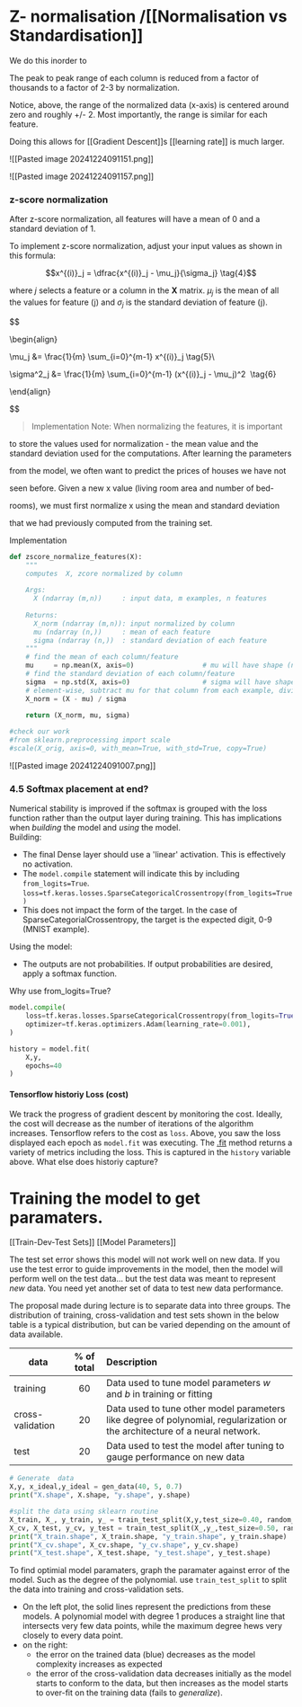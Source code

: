 # Z- normalisation /[[Normalisation vs Standardisation]]

 We do this inorder to 
 
The peak to peak range of each column is reduced from a factor of thousands to a factor of 2-3 by normalization.

Notice, above, the range of the normalized data (x-axis) is centered around zero and roughly +/- 2. Most importantly, the range is similar for each feature.

Doing this allows for [[Gradient Descent]]s [[learning rate]] is much larger.

![[Pasted image 20241224091151.png]]

![[Pasted image 20241224091157.png]]

  
  ### z-score normalization

After z-score normalization, all features will have a mean of 0 and a standard deviation of 1.

  

To implement z-score normalization, adjust your input values as shown in this formula:

$$x^{(i)}_j = \dfrac{x^{(i)}_j - \mu_j}{\sigma_j} \tag{4}$$

where $j$ selects a feature or a column in the $\mathbf{X}$ matrix. $µ_j$ is the mean of all the values for feature (j) and $\sigma_j$ is the standard deviation of feature (j).

$$

\begin{align}

\mu_j &= \frac{1}{m} \sum_{i=0}^{m-1} x^{(i)}_j \tag{5}\\

\sigma^2_j &= \frac{1}{m} \sum_{i=0}^{m-1} (x^{(i)}_j - \mu_j)^2  \tag{6}

\end{align}

$$

  

>Implementation Note: When normalizing the features, it is important

to store the values used for normalization - the mean value and the standard deviation used for the computations. After learning the parameters

from the model, we often want to predict the prices of houses we have not

seen before. Given a new x value (living room area and number of bed-

rooms), we must first normalize x using the mean and standard deviation

that we had previously computed from the training set.

  

Implementation

```python
def zscore_normalize_features(X):
    """
    computes  X, zcore normalized by column
    
    Args:
      X (ndarray (m,n))     : input data, m examples, n features
      
    Returns:
      X_norm (ndarray (m,n)): input normalized by column
      mu (ndarray (n,))     : mean of each feature
      sigma (ndarray (n,))  : standard deviation of each feature
    """
    # find the mean of each column/feature
    mu     = np.mean(X, axis=0)                 # mu will have shape (n,)
    # find the standard deviation of each column/feature
    sigma  = np.std(X, axis=0)                  # sigma will have shape (n,)
    # element-wise, subtract mu for that column from each example, divide by std for that column
    X_norm = (X - mu) / sigma      

    return (X_norm, mu, sigma)
 
#check our work
#from sklearn.preprocessing import scale
#scale(X_orig, axis=0, with_mean=True, with_std=True, copy=True)
```
![[Pasted image 20241224091007.png]]




### 4.5 Softmax placement at end?
Numerical stability is improved if the softmax is grouped with the loss function rather than the output layer during training. This has implications when *building* the model and *using* the model.  
Building:  
* The final Dense layer should use a 'linear' activation. This is effectively no activation. 
* The `model.compile` statement will indicate this by including `from_logits=True`.
`loss=tf.keras.losses.SparseCategoricalCrossentropy(from_logits=True) `  
* This does not impact the form of the target. In the case of SparseCategorialCrossentropy, the target is the expected digit, 0-9 (MNIST example).

Using the model:
* The outputs are not probabilities. If output probabilities are desired, apply a softmax function.

Why use from_logits=True?

```python
model.compile(
    loss=tf.keras.losses.SparseCategoricalCrossentropy(from_logits=True),
    optimizer=tf.keras.optimizers.Adam(learning_rate=0.001),
)

history = model.fit(
    X,y,
    epochs=40
)
```

 #### Tensorflow historiy Loss  (cost)
We track the progress of gradient descent by monitoring the cost. Ideally, the cost will decrease as the number of iterations of the algorithm increases. Tensorflow refers to the cost as `loss`. Above, you saw the loss displayed each epoch as `model.fit` was executing. The [.fit](https://www.tensorflow.org/api_docs/python/tf/keras/Model) method returns a variety of metrics including the loss. This is captured in the `history` variable above.
What else does historiy capture?





# Training the model to get paramaters.

[[Train-Dev-Test Sets]]
[[Model Parameters]]

The test set error shows this model will not work well on new data. If you use the test error to guide improvements in the model, then the model will perform well on the test data... but the test data was meant to represent *new* data.
You need yet another set of data to test new data performance.

The proposal made during lecture is to separate data into three groups. The distribution of training, cross-validation and test sets shown in the below table is a typical distribution, but can be varied depending on the amount of data available.

| data             | % of total | Description |
|------------------|:----------:|:---------|
| training         | 60         | Data used to tune model parameters $w$ and $b$ in training or fitting |
| cross-validation | 20         | Data used to tune other model parameters like degree of polynomial, regularization or the architecture of a neural network.|
| test             | 20         | Data used to test the model after tuning to gauge performance on new data |

```python
# Generate  data
X,y, x_ideal,y_ideal = gen_data(40, 5, 0.7)
print("X.shape", X.shape, "y.shape", y.shape)

#split the data using sklearn routine 
X_train, X_, y_train, y_ = train_test_split(X,y,test_size=0.40, random_state=1)
X_cv, X_test, y_cv, y_test = train_test_split(X_,y_,test_size=0.50, random_state=1)
print("X_train.shape", X_train.shape, "y_train.shape", y_train.shape)
print("X_cv.shape", X_cv.shape, "y_cv.shape", y_cv.shape)
print("X_test.shape", X_test.shape, "y_test.shape", y_test.shape)
```

To find optimial model paramaters, graph the paramater against error of the model. Such as the degree of the polynomial. 
use `train_test_split` to split the data into training and cross-validation sets.



- On the left plot, the solid lines represent the predictions from these models. A polynomial model with degree 1 produces a straight line that intersects very few data points, while the maximum degree hews very closely to every data point. 
- on the right:
    - the error on the trained data (blue) decreases as the model complexity increases as expected
    - the error of the cross-validation data decreases initially as the model starts to conform to the data, but then increases as the model starts to over-fit on the training data (fails to *generalize*).     

